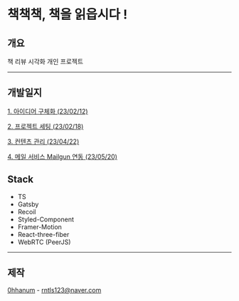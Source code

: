 # 책책책, 책을 읽읍시다 !

## 개요

책 리뷰 시각화 개인 프로젝트

<hr>

## 개발일지

[1. 아이디어 구체화 (23/02/12)](https://velog.io/@0hhanum/%EC%B1%85%EC%B1%85%EC%B1%85-%EC%B1%85%EC%9D%84-%EC%9D%BD%EC%9D%8D%EC%8B%9C%EB%8B%A4-1.-%EC%95%84%EC%9D%B4%EB%94%94%EC%96%B4-%EA%B5%AC%EC%B2%B4%ED%99%94)

[2. 프로젝트 세팅 (23/02/18)](https://velog.io/@0hhanum/%EC%B1%85%EC%B1%85%EC%B1%85-%EC%B1%85%EC%9D%84-%EC%9D%BD%EC%9D%8D%EC%8B%9C%EB%8B%A4-2.-%ED%94%84%EB%A1%9C%EC%A0%9D%ED%8A%B8-%EA%B8%B0%EB%B3%B8-%EC%84%A4%EC%A0%95)

[3. 컨텐츠 관리 (23/04/22)](https://velog.io/@0hhanum/%EC%B1%85%EC%B1%85%EC%B1%85-%EC%B1%85%EC%9D%84-%EC%9D%BD%EC%9D%8D%EC%8B%9C%EB%8B%A4-3.-%EC%BB%A8%ED%85%90%EC%B8%A0-%EA%B4%80%EB%A6%AC)

[4. 메일 서비스 Mailgun 연동 (23/05/20)](https://velog.io/@0hhanum/bookBookBook4)

## Stack

- TS
- Gatsby
- Recoil
- Styled-Component
- Framer-Motion
- React-three-fiber
- WebRTC (PeerJS)

<hr>

## 제작

[0hhanum](https://github.com/0hhanum) - <rntls123@naver.com>
